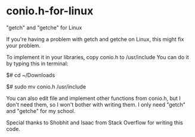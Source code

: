 # conio.h-for-linux
"getch" and "getche" for Linux

If you're having a problem with getch and getche on Linux, this might fix your problem.

To implement it in your libraries, copy conio.h to /usr/include
You can do it by typing this in terminal:

$# cd ~/Downloads

$# sudo mv conio.h /usr/include


You can also edit file and implement other functions from conio.h, but I don't need them, so I won't bother with writing them.
I only need "getch" and "getche" for my school.


Special thanks to Shobhit and Isaac from Stack Overflow for writing this code.

